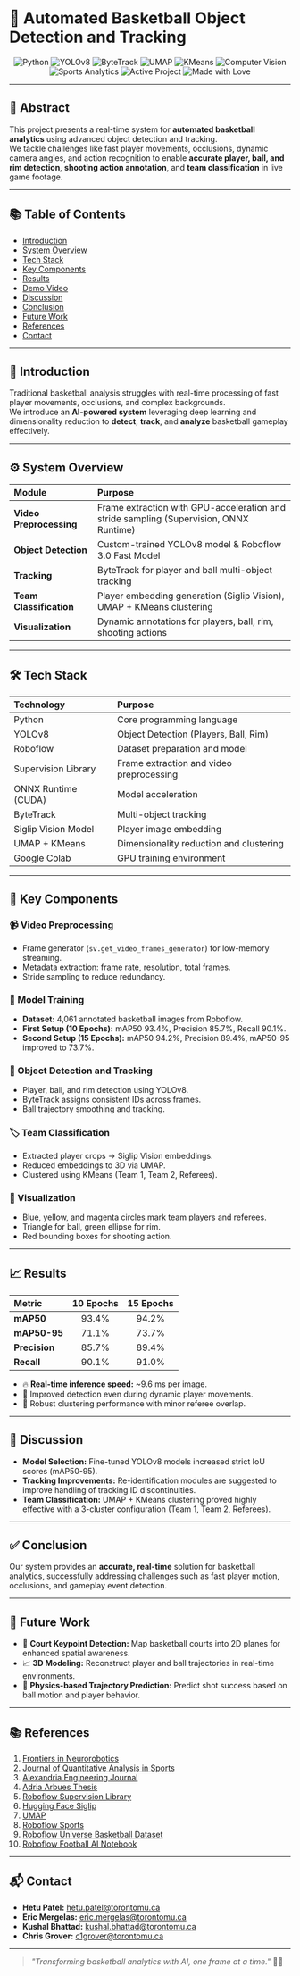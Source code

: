 # 🏀 Automated Basketball Object Detection and Tracking

<p align="center">
  <img src="https://img.shields.io/badge/Built%20With-Python-3776AB?style=for-the-badge&logo=python" alt="Python" />
  <img src="https://img.shields.io/badge/Framework-YOLOv8-blueviolet?style=for-the-badge&logo=openai" alt="YOLOv8" />
  <img src="https://img.shields.io/badge/Object%20Tracking-ByteTrack-ff69b4?style=for-the-badge" alt="ByteTrack" />
  <img src="https://img.shields.io/badge/Dimensionality%20Reduction-UMAP-yellowgreen?style=for-the-badge" alt="UMAP" />
  <img src="https://img.shields.io/badge/Clustering-KMeans-1abc9c?style=for-the-badge" alt="KMeans" />
  <img src="https://img.shields.io/badge/Field-Computer%20Vision-29b6f6?style=for-the-badge&logo=opencv" alt="Computer Vision" />
  <img src="https://img.shields.io/badge/Field-Sports%20Analytics-orange?style=for-the-badge" alt="Sports Analytics" />
  <img src="https://img.shields.io/badge/Status-Active-success?style=for-the-badge" alt="Active Project" />
  <img src="https://img.shields.io/badge/Made%20With-%E2%9D%A4-red?style=for-the-badge" alt="Made with Love" />
</p>


---

## 📖 Abstract

This project presents a real-time system for **automated basketball analytics** using advanced object detection and tracking.  
We tackle challenges like fast player movements, occlusions, dynamic camera angles, and action recognition to enable **accurate player, ball, and rim detection**, **shooting action annotation**, and **team classification** in live game footage.

---

## 📚 Table of Contents

- [Introduction](#-introduction)
- [System Overview](#-system-overview)
- [Tech Stack](#-tech-stack)
- [Key Components](#-key-components)
- [Results](#-results)
- [Demo Video](#-demo-video)
- [Discussion](#-discussion)
- [Conclusion](#-conclusion)
- [Future Work](#-future-work)
- [References](#-references)
- [Contact](#-contact)

---

## 🏀 Introduction

Traditional basketball analysis struggles with real-time processing of fast player movements, occlusions, and complex backgrounds.  
We introduce an **AI-powered system** leveraging deep learning and dimensionality reduction to **detect**, **track**, and **analyze** basketball gameplay effectively.

---

## ⚙️ System Overview

| Module                 | Purpose                                                      |
|:------------------------|:--------------------------------------------------------------|
| **Video Preprocessing** | Frame extraction with GPU-acceleration and stride sampling (Supervision, ONNX Runtime) |
| **Object Detection**    | Custom-trained YOLOv8 model & Roboflow 3.0 Fast Model          |
| **Tracking**            | ByteTrack for player and ball multi-object tracking            |
| **Team Classification** | Player embedding generation (Siglip Vision), UMAP + KMeans clustering |
| **Visualization**       | Dynamic annotations for players, ball, rim, shooting actions  |

---

## 🛠️ Tech Stack

| Technology            | Purpose                         |
|:----------------------|:--------------------------------|
| Python                 | Core programming language       |
| YOLOv8                 | Object Detection (Players, Ball, Rim) |
| Roboflow               | Dataset preparation and model   |
| Supervision Library    | Frame extraction and video preprocessing |
| ONNX Runtime (CUDA)    | Model acceleration              |
| ByteTrack              | Multi-object tracking           |
| Siglip Vision Model    | Player image embedding          |
| UMAP + KMeans          | Dimensionality reduction and clustering |
| Google Colab           | GPU training environment        |

---

## 🚀 Key Components

### 📹 Video Preprocessing
- Frame generator (`sv.get_video_frames_generator`) for low-memory streaming.
- Metadata extraction: frame rate, resolution, total frames.
- Stride sampling to reduce redundancy.

### 🎯 Model Training
- **Dataset:** 4,061 annotated basketball images from Roboflow.
- **First Setup (10 Epochs):** mAP50 93.4%, Precision 85.7%, Recall 90.1%.
- **Second Setup (15 Epochs):** mAP50 94.2%, Precision 89.4%, mAP50-95 improved to 73.7%.

### 🧩 Object Detection and Tracking
- Player, ball, and rim detection using YOLOv8.
- ByteTrack assigns consistent IDs across frames.
- Ball trajectory smoothing and tracking.

### 🏷️ Team Classification
- Extracted player crops → Siglip Vision embeddings.
- Reduced embeddings to 3D via UMAP.
- Clustered using KMeans (Team 1, Team 2, Referees).

### 🎨 Visualization
- Blue, yellow, and magenta circles mark team players and referees.
- Triangle for ball, green ellipse for rim.
- Red bounding boxes for shooting action.

---

## 📈 Results

| Metric          | 10 Epochs | 15 Epochs |
|:----------------|:---------:|:---------:|
| **mAP50**       | 93.4%     | 94.2%     |
| **mAP50-95**    | 71.1%     | 73.7%     |
| **Precision**   | 85.7%     | 89.4%     |
| **Recall**      | 90.1%     | 91.0%     |

- 🔥 **Real-time inference speed:** ~9.6 ms per image.
- 🏀 Improved detection even during dynamic player movements.
- 🎯 Robust clustering performance with minor referee overlap.

---


## 🧠 Discussion

- **Model Selection:** Fine-tuned YOLOv8 models increased strict IoU scores (mAP50-95).
- **Tracking Improvements:** Re-identification modules are suggested to improve handling of tracking ID discontinuities.
- **Team Classification:** UMAP + KMeans clustering proved highly effective with a 3-cluster configuration (Team 1, Team 2, Referees).

---

## ✅ Conclusion

Our system provides an **accurate, real-time** solution for basketball analytics, successfully addressing challenges such as fast player motion, occlusions, and gameplay event detection.

---

## 🔮 Future Work

- 🏀 **Court Keypoint Detection:** Map basketball courts into 2D planes for enhanced spatial awareness.
- 📈 **3D Modeling:** Reconstruct player and ball trajectories in real-time environments.
- 🤖 **Physics-based Trajectory Prediction:** Predict shot success based on ball motion and player behavior.

---

## 📚 References

1. [Frontiers in Neurorobotics](https://www.frontiersin.org/journals/neurorobotics/articles/10.3389/fnbot.2020.620378/full)
2. [Journal of Quantitative Analysis in Sports](https://www.degruyter.com/document/doi/10.1515/jqas-2020-0088/html)
3. [Alexandria Engineering Journal](https://www.sciencedirect.com/science/article/pii/S1110016824010706#b1)
4. [Adria Arbues Thesis](https://arbues6.github.io/assets/pdf/compressed_%20Thesis_AdriaArbues.pdf)
5. [Roboflow Supervision Library](https://github.com/roboflow/supervision)
6. [Hugging Face Siglip](https://huggingface.co/docs/transformers/en/model_doc/siglip)
7. [UMAP](https://github.com/lmcinnes/umap)
8. [Roboflow Sports](https://github.com/roboflow/sports)
9. [Roboflow Universe Basketball Dataset](https://universe.roboflow.com/ownprojects/basketball-w2xcw)
10. [Roboflow Football AI Notebook](https://colab.research.google.com/github/roboflow-ai/notebooks/blob/main/notebooks/football-ai.ipynb)

---

## 📬 Contact

- **Hetu Patel:** [hetu.patel@torontomu.ca](mailto:hetu.patel@torontomu.ca)
- **Eric Mergelas:** [eric.mergelas@torontomu.ca](mailto:eric.mergelas@torontomu.ca)
- **Kushal Bhattad:** [kushal.bhattad@torontomu.ca](mailto:kushal.bhattad@torontomu.ca)
- **Chris Grover:** [c1grover@torontomu.ca](mailto:c1grover@torontomu.ca)

---

> _"Transforming basketball analytics with AI, one frame at a time."_ 🚀🏀


